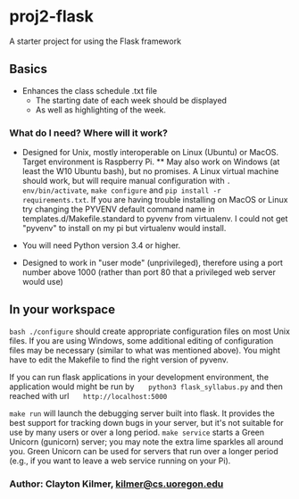 # proj2-flask
A starter project for using the Flask framework

## Basics 
* Enhances the class schedule .txt file
  * The starting date of each week should be displayed
  * As well as highlighting of the week. 

### What do I need?  Where will it work? ###

* Designed for Unix, mostly interoperable on Linux (Ubuntu) or MacOS.
  Target environment is Raspberry Pi. 
  ** May also work on Windows (at least the W10 Ubuntu bash), but no promises.  A Linux virtual machine
   should work, but will require manual configuration with `. env/bin/activate`, `make configure` and `pip install -r requirements.txt`.
   If you are having trouble installing on MacOS or Linux try changing the PYVENV default command name in templates.d/Makefile.standard to pyvenv from virtualenv. I could not get "pyvenv" to install on my pi but virtualenv would install.    
   
* You will need Python version 3.4 or higher. 
* Designed to work in "user mode" (unprivileged), therefore using a port 
  number above 1000 (rather than port 80 that a privileged web server would use)

## In your workspace

`bash ./configure` should create appropriate configuration files on
most Unix files.   If you are using Windows, some additional editing
of configuration files may be necessary (similar to what was mentioned above).  You might have to edit the
Makefile to find the right version of 
pyvenv.

If you can run flask applications in your development environment, the
application would might be run by
`   python3 flask_syllabus.py`
and then reached with url
`   http://localhost:5000`

`make run` will launch the debugging server built into flask.  It
provides the best support for tracking down bugs in your server, but
it's not suitable for use by many users or over a long period.  `make
service` starts a Green Unicorn (gunicorn) server; you may note the extra
lime sparkles all around you.  Green Unicorn can be used for servers
that run over a longer period (e.g., if you want to leave a web
service running on your Pi).   


### Author: Clayton Kilmer, kilmer@cs.uoregon.edu ###

